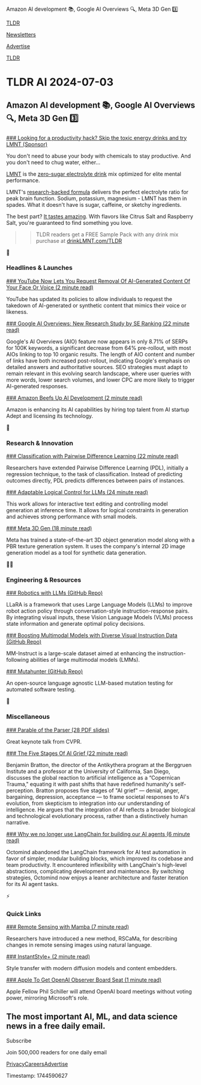 Amazon AI development 📚, Google AI Overviews 🔍, Meta 3D Gen 3️⃣

[TLDR](/)

[Newsletters](/newsletters)

[Advertise](https://advertise.tldr.tech/)

[TLDR](/)

# TLDR AI 2024-07-03

## Amazon AI development 📚, Google AI Overviews 🔍, Meta 3D Gen 3️⃣

### 

[### Looking for a productivity hack? Skip the toxic energy drinks and try LMNT (Sponsor)](http://drinklmnt.com/TLDR)

You don't need to abuse your body with chemicals to stay productive. And you don't need to chug water, either…

[LMNT](http://drinklmnt.com/TLDR) is the [zero-sugar electrolyte drink](http://drinklmnt.com/TLDR) mix optimized for elite mental performance.

LMNT's [research-backed formula](http://drinklmnt.com/TLDR) delivers the perfect electrolyte ratio for peak brain function. Sodium, potassium, magnesium - LMNT has them in spades. What it doesn't have is sugar, caffeine, or sketchy ingredients.

The best part? [It tastes amazing](http://drinklmnt.com/TLDR). With flavors like Citrus Salt and Raspberry Salt, you're guaranteed to find something you love.

>> TLDR readers get a FREE Sample Pack with any drink mix purchase at [drinkLMNT.com/TLDR](http://drinklmnt.com/TLDR)

🚀

### Headlines & Launches

[### YouTube Now Lets You Request Removal Of AI-Generated Content Of Your Face Or Voice (2 minute read)](https://techcrunch.com/2024/07/01/youtube-now-lets-you-request-removal-of-ai-generated-content-that-simulates-your-face-or-voice/?utm_source=tldrai)

YouTube has updated its policies to allow individuals to request the takedown of AI-generated or synthetic content that mimics their voice or likeness.

[### Google AI Overviews: New Research Study by SE Ranking (22 minute read)](https://seranking.com/blog/google-ai-overviews-research/?utm_source=tldrai)

Google's AI Overviews (AIO) feature now appears in only 8.71% of SERPs for 100K keywords, a significant decrease from 64% pre-rollout, with most AIOs linking to top 10 organic results. The length of AIO content and number of links have both increased post-rollout, indicating Google's emphasis on detailed answers and authoritative sources. SEO strategies must adapt to remain relevant in this evolving search landscape, where user queries with more words, lower search volumes, and lower CPC are more likely to trigger AI-generated responses.

[### Amazon Beefs Up AI Development (2 minute read)](https://www.cnbc.com/2024/06/28/amazon-hires-execs-from-ai-startup-adept-and-licenses-its-technology.html?utm_source=tldrai)

Amazon is enhancing its AI capabilities by hiring top talent from AI startup Adept and licensing its technology.

🧠

### Research & Innovation

[### Classification with Pairwise Difference Learning (22 minute read)](https://arxiv.org/abs/2406.20031v1?utm_source=tldrai)

Researchers have extended Pairwise Difference Learning (PDL), initially a regression technique, to the task of classification. Instead of predicting outcomes directly, PDL predicts differences between pairs of instances.

[### Adaptable Logical Control for LLMs (24 minute read)](https://arxiv.org/abs/2406.13892?utm_source=tldrai)

This work allows for interactive text editing and controlling model generation at inference time. It allows for logical constraints in generation and achieves strong performance with small models.

[### Meta 3D Gen (18 minute read)](https://ai.meta.com/research/publications/meta-3d-gen/?utm_source=tldrai)

Meta has trained a state-of-the-art 3D object generation model along with a PBR texture generation system. It uses the company's internal 2D image generation model as a tool for synthetic data generation.

👨‍💻

### Engineering & Resources

[### Robotics with LLMs (GitHub Repo)](https://github.com/lostxine/llara?utm_source=tldrai)

LLaRA is a framework that uses Large Language Models (LLMs) to improve robot action policy through conversation-style instruction-response pairs. By integrating visual inputs, these Vision Language Models (VLMs) process state information and generate optimal policy decisions.

[### Boosting Multimodal Models with Diverse Visual Instruction Data (GitHub Repo)](https://github.com/jihaonew/mm-instruct?utm_source=tldrai)

MM-Instruct is a large-scale dataset aimed at enhancing the instruction-following abilities of large multimodal models (LMMs).

[### Mutahunter (GitHub Repo)](https://github.com/codeintegrity-ai/mutahunter?utm_source=tldrai)

An open-source language agnostic LLM-based mutation testing for automated software testing.

🎁

### Miscellaneous

[### Parable of the Parser (28 PDF slides)](https://drive.google.com/file/d/1VodGljuEhBKwZIXQwN-ApH6g2wBAVAdK/view?utm_source=tldrai)

Great keynote talk from CVPR.

[### The Five Stages Of AI Grief (22 minute read)](https://www.noemamag.com/the-five-stages-of-ai-grief/?utm_source=tldrai)

Benjamin Bratton, the director of the Antikythera program at the Berggruen Institute and a professor at the University of California, San Diego, discusses the global reaction to artificial intelligence as a “Copernican Trauma," equating it with past shifts that have redefined humanity's self-perception. Bratton proposes five stages of "AI grief" — denial, anger, bargaining, depression, acceptance — to frame societal responses to AI's evolution, from skepticism to integration into our understanding of intelligence. He argues that the integration of AI reflects a broader biological and technological evolutionary process, rather than a distinctively human narrative.

[### Why we no longer use LangChain for building our AI agents (6 minute read)](https://www.octomind.dev/blog/why-we-no-longer-use-langchain-for-building-our-ai-agents?utm_source=tldrai)

Octomind abandoned the LangChain framework for AI test automation in favor of simpler, modular building blocks, which improved its codebase and team productivity. It encountered inflexibility with LangChain's high-level abstractions, complicating development and maintenance. By switching strategies, Octomind now enjoys a leaner architecture and faster iteration for its AI agent tasks.

⚡️

### Quick Links

[### Remote Sensing with Mamba (7 minute read)](https://arxiv.org/abs/2404.18895v1?utm_source=tldrai)

Researchers have introduced a new method, RSCaMa, for describing changes in remote sensing images using natural language.

[### InstantStyle+ (2 minute read)](https://instantstyle-plus.github.io/?utm_source=tldrai)

Style transfer with modern diffusion models and content embedders.

[### Apple To Get OpenAI Observer Board Seat (1 minute read)](https://9to5mac.com/2024/07/02/apple-phil-schiller-openai-board-observer/?extended-comments=1&amp;utm_source=tldrai)

Apple Fellow Phil Schiller will attend OpenAI board meetings without voting power, mirroring Microsoft's role.

## The most important AI, ML, and data science news in a free daily email.

Subscribe

Join 500,000 readers for one daily email

[Privacy](/privacy)[Careers](https://jobs.ashbyhq.com/tldr.tech)[Advertise](/ai/advertise)

Timestamp: 1744590627